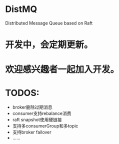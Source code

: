 # DistMQ
Distributed Message Queue based on Raft
# 开发中，会定期更新。
# 欢迎感兴趣者一起加入开发。
# TODOS:
* broker删除过期消息
* consumer支持rebalance消费
* raft snapshot使用硬链接
* 支持多consumerGroup和多topic
* 支持broker failover
* ......
